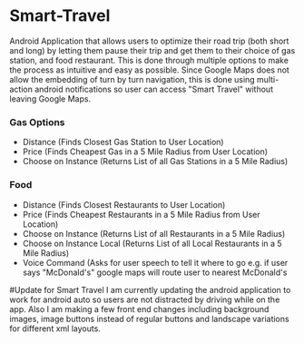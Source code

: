 # Smart-Travel
Android Application that allows users to optimize their road trip (both short and long) by letting them pause their trip and get them to their choice of gas station, and food restaurant.  This is done through multiple options to make the process as intuitive and easy as possible. Since Google Maps does not allow the embedding of turn by turn navigation, this is done using multi-action android notifications so user can access "Smart Travel" without leaving Google Maps.
<br/>
<h3>Gas Options</h3>
<ul><li> Distance (Finds Closest Gas Station to User Location)</li>
<li>Price (Finds Cheapest Gas in a 5 Mile Radius from User Location)</li>
<li>Choose on Instance (Returns List of all Gas Stations in a 5 Mile Radius)</li>
</ul>
<h3>Food</h3>
<ul><li> Distance (Finds Closest Restaurants to User Location)</li>
<li>Price (Finds Cheapest Restaurants in a 5 Mile Radius from User Location)</li>
<li>Choose on Instance (Returns List of all Restaurants in a 5 Mile Radius)</li>
<li>Choose on Instance Local (Returns List of all Local Restaurants in a 5 Mile Radius)</li>
<li> Voice Command (Asks for user speech to tell it where to go e.g. if user says "McDonald's" google maps will route user to nearest McDonald's</li>
</ul>

#Update for Smart Travel
I am currently updating the android application to work for android auto so users are not distracted by driving while on the app. Also I am making a few front end changes including background images, image buttons instead of regular buttons and landscape variations for different xml layouts.
